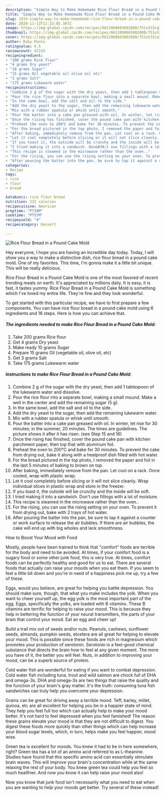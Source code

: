 ```yaml
---
description: "Simple Way to Make Homemade Rice Flour Bread in a Pound Cake Mold"
title: "Simple Way to Make Homemade Rice Flour Bread in a Pound Cake Mold"
slug: 1933-simple-way-to-make-homemade-rice-flour-bread-in-a-pound-cake-mold
date: 2020-11-13T11:23:05.307Z
image: https://img-global.cpcdn.com/recipes/6612068603002880/751x532cq70/rice-flour-bread-in-a-pound-cake-mold-recipe-main-photo.jpg
thumbnail: https://img-global.cpcdn.com/recipes/6612068603002880/751x532cq70/rice-flour-bread-in-a-pound-cake-mold-recipe-main-photo.jpg
cover: https://img-global.cpcdn.com/recipes/6612068603002880/751x532cq70/rice-flour-bread-in-a-pound-cake-mold-recipe-main-photo.jpg
author: Ruby Poole
ratingvalue: 4.5
reviewcount: 47233
recipeingredient:
- "200 grams Rice flour"
- "4 grams Dry yeast"
- "10 grams Sugar"
- "15 grams Oil vegetable oil olive oil etc"
- "3 grams Salt"
- "175 grams Lukewarm water"
recipeinstructions:
- "Combine 2 g of the sugar with the dry yeast, then add 1 tablespoon of the lukewarm water and dissolve."
- "Pour the rice flour into a separate bowl, making a small mound. Make a well in the center and add the remaining sugar (5 g)."
- "In the same bowl, add the salt and oil to the side."
- "Add the dry yeast to the sugar, then add the remaining lukewarm water."
- "Mix with a rubber spatula or whisk until smooth."
- "Pour the batter into a cake pan greased with oil. In winter, let rise for 30 minutes; in the summer, 20 minutes. The times are guidelines. The picture shows it after it has risen. (see Step 15 and 16)"
- "Once the rising has finished, cover the pound cake pan with kitchen parchment paper, then top that with aluminum foil."
- "Preheat the oven to 200℃ and bake for 30 minutes. To prevent the cake from drying out, bake it along with a heatproof dish filled with hot water."
- "For the bread pictured in the top photo, I removed the paper and foil in the last 5 minutes of baking to brown on top."
- "After baking, immediately remove from the pan. Let cool on a rack. Once cooled, wrap with plastic wrap."
- "Let it cool completely before slicing or it will not slice cleanly. Wrap individual slices in plastic wrap and store in the freezer."
- "If you toast it, the outside will be crunchy and the inside will be soft."
- "I tried making it into a sandwich. Don&#39;t use fillings with a lot of moisture."
- "This recipe is steamed in the microwave rather than the oven.."
- "For the rising, you can use the rising setting on your oven. To prevent it from drying out, bake with 2 trays of hot water."
- "After pouring the batter into the pan, be sure to tap it against a counter or work surface to release the air bubbles. If there are air bubbles, the cake will end up with big wholes and lack smoothness."
categories:
- Recipe
tags:
- rice
- flour
- bread

katakunci: rice flour bread 
nutrition: 222 calories
recipecuisine: American
preptime: "PT39M"
cooktime: "PT57M"
recipeyield: "4"
recipecategory: Dessert

---
```



![Rice Flour Bread in a Pound Cake Mold](https://img-global.cpcdn.com/recipes/6612068603002880/751x532cq70/rice-flour-bread-in-a-pound-cake-mold-recipe-main-photo.jpg)

Hey everyone, I hope you are having an incredible day today. Today, I will show you a way to make a distinctive dish, rice flour bread in a pound cake mold. One of my favorites. This time, I'm gonna make it a little bit unique. This will be really delicious.



Rice Flour Bread in a Pound Cake Mold is one of the most favored of recent trending meals on earth. It's appreciated by millions daily. It is easy, it is fast, it tastes yummy. Rice Flour Bread in a Pound Cake Mold is something which I've loved my entire life. They're fine and they look wonderful.


To get started with this particular recipe, we have to first prepare a few components. You can have rice flour bread in a pound cake mold using 6 ingredients and 16 steps. Here is how you can achieve that.

<!--inarticleads1-->

##### The ingredients needed to make Rice Flour Bread in a Pound Cake Mold:

1. Take 200 grams Rice flour
1. Get 4 grams Dry yeast
1. Make ready 10 grams Sugar
1. Prepare 15 grams Oil (vegetable oil, olive oil, etc)
1. Get 3 grams Salt
1. Take 175 grams Lukewarm water




<!--inarticleads2-->

##### Instructions to make Rice Flour Bread in a Pound Cake Mold:

1. Combine 2 g of the sugar with the dry yeast, then add 1 tablespoon of the lukewarm water and dissolve.
1. Pour the rice flour into a separate bowl, making a small mound. Make a well in the center and add the remaining sugar (5 g).
1. In the same bowl, add the salt and oil to the side.
1. Add the dry yeast to the sugar, then add the remaining lukewarm water.
1. Mix with a rubber spatula or whisk until smooth.
1. Pour the batter into a cake pan greased with oil. In winter, let rise for 30 minutes; in the summer, 20 minutes. The times are guidelines. The picture shows it after it has risen. (see Step 15 and 16)
1. Once the rising has finished, cover the pound cake pan with kitchen parchment paper, then top that with aluminum foil.
1. Preheat the oven to 200℃ and bake for 30 minutes. To prevent the cake from drying out, bake it along with a heatproof dish filled with hot water.
1. For the bread pictured in the top photo, I removed the paper and foil in the last 5 minutes of baking to brown on top.
1. After baking, immediately remove from the pan. Let cool on a rack. Once cooled, wrap with plastic wrap.
1. Let it cool completely before slicing or it will not slice cleanly. Wrap individual slices in plastic wrap and store in the freezer.
1. If you toast it, the outside will be crunchy and the inside will be soft.
1. I tried making it into a sandwich. Don&#39;t use fillings with a lot of moisture.
1. This recipe is steamed in the microwave rather than the oven..
1. For the rising, you can use the rising setting on your oven. To prevent it from drying out, bake with 2 trays of hot water.
1. After pouring the batter into the pan, be sure to tap it against a counter or work surface to release the air bubbles. If there are air bubbles, the cake will end up with big wholes and lack smoothness.




How to Boost Your Mood with Food


Mostly, people have been trained to think that "comfort" foods are terrible for the body and need to be avoided. At times, if your comfort food is a sugary food or some other junk food, this is very true. At times, comfort foods can be perfectly healthy and good for us to eat. There are several foods that actually can raise your moods when you eat them. If you seem to feel a little bit down and you're in need of a happiness pick me up, try a few of these.

Eggs, would you believe, are great for helping you battle depression. You should make sure, though, that what you make includes the yolk. When you want to cheer yourself up, the egg yolk is the most important part of the egg. Eggs, specifically the yolks, are loaded with B vitamins. These B vitamins are terrific for helping to raise your mood. This is because they help in bettering the function of your neural transmitters, the parts of your brain that control your mood. Eat an egg and cheer up!

Build a trail mix out of seeds and/or nuts. Peanuts, cashews, sunflower seeds, almonds, pumpkin seeds, etcetera are all great for helping to elevate your mood. This is possible since these foods are rich in magnesium which promotes your production of serotonin. Serotonin is a feel-good chemical substance that directs the brain how to feel at any given moment. The more you have of it, the better you will feel. Nuts, in addition to improving your mood, can be a superb source of protein.

Cold water fish are wonderful for eating if you want to combat depression. Cold water fish including tuna, trout and wild salmon are chock full of DHA and omega-3s. DHA and omega-3s are two things that raise the quality and the function of your brain's gray matter. It's the truth: consuming tuna fish sandwiches can truly help you overcome your depression. 

Grains can be great for driving away a terrible mood. Teff, barley, millet, quinoa, etc are all excellent for helping you be in a happier state of mind. They help you feel full too which can actually help to make your mood better. It's not hard to feel depressed when you feel famished! The reason these grains elevate your mood is that they are not difficult to digest. You digest these foods more quickly than other things which can help increase your blood sugar levels, which, in turn, helps make you feel happier, mood wise.

Green tea is excellent for moods. You knew it had to be in here somewhere, right? Green tea has a lot of an amino acid referred to as L-theanine. Studies have found that this specific amino acid can essentially stimulate brain waves. This will improve your brain's concentration while at the same relaxing the rest of your body. You knew green tea could help you feel so much healthier. And now you know it can help raise your mood also!

Now you know that junk food isn't necessarily what you need to eat when you are wanting to help your moods get better. Try several of these instead!

